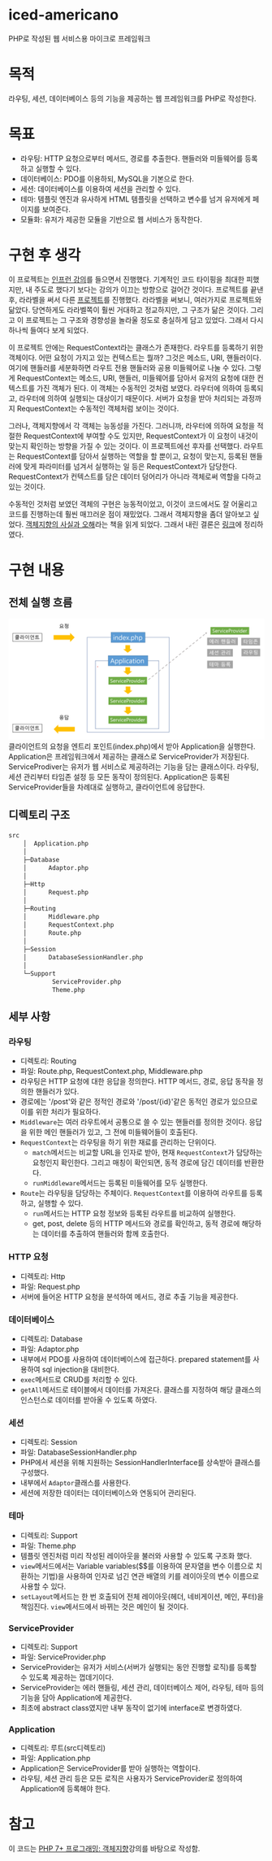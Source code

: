 # iced-americano
PHP로 작성된 웹 서비스용 마이크로 프레임워크

# 목적
라우팅, 세션, 데이터베이스 등의 기능을 제공하는 웹 프레임워크를 PHP로 작성한다.

# 목표
- 라우팅: HTTP 요청으로부터 메서드, 경로를 추출한다. 핸들러와 미들웨어를 등록하고 실행할 수 있다.
- 데이터베이스: PDO를 이용하되, MySQL을 기본으로 한다.
- 세션: 데이터베이스를 이용하여 세션을 관리할 수 있다.
- 테마: 템플릿 엔진과 유사하게 HTML 템플릿을 선택하고 변수를 넘겨 유저에게 페이지를 보여준다.
- 모듈화: 유저가 제공한 모듈을 기반으로 웹 서비스가 동작한다.

# 구현 후 생각
이 프로젝트는 [인프런 강의](https://www.inflearn.com/course/php7-oop#reviews)를 들으면서 진행했다. 기계적인 코드 타이핑을 최대한 피했지만, 내 주도로 했다기 보다는 강의가 이끄는 방향으로 걸어간 것이다.
프로젝트를 끝낸 후, 라라벨을 써서 다른 [프로젝트](https://github.com/HaejinYang/every-discussion-backend)를 진행했다. 라라벨을 써보니, 여러가지로 프로젝트와 닮았다. 당연하게도 라라벨쪽이 훨씬 거대하고 정교하지만, 그 구조가 닮은 것이다. 그리고 이 프로젝트는 그 구조와 경향성을 놀라울 정도로 충실하게 담고 있었다. 그래서 다시 하나씩 들여다 보게 되었다.

이 프로젝트 안에는 RequestContext라는 클래스가 존재한다. 라우트를 등록하기 위한 객체이다. 어떤 요청이 가지고 있는 컨텍스트는 뭘까? 그것은 메소드, URI, 핸들러이다. 여기에 핸들러를 세분화하면 라우트 전용 핸들러와 공용 미들웨어로 나눌 수 있다. 그렇게 RequestContext는 메소드, URI, 핸들러, 미들웨어를 담아서 유저의 요청에 대한 컨텍스트를 가진 객체가 된다. 이 객체는 수동적인 것처럼 보였다. 라우터에 의하여 등록되고, 라우터에 의하여 실행되는 대상이기 때문이다. 서버가 요청을 받아 처리되는 과정까지 RequestContext는 수동적인 객체처럼 보이는 것이다.

그러나, 객체지향에서 각 객체는 능동성을 가진다. 그러니까, 라우터에 의하여 요청을 적절한 RequestContext에 부여할 수도 있지만, RequestContext가 이 요청이 내것이 맞는지 확인하는 방향을 가질 수 있는 것이다. 이 프로젝트에선 후자를 선택했다. 라우트는 RequestContext를 담아서 실행하는 역할을 할 뿐이고, 요청이 맞는지, 등록된 핸들러에 맞게 파라미터를 넘겨서 실행하는 일 등은 RequestContext가 담당한다. RequestContext가 컨텍스트를 담은 데이터 덩어리가 아니라 객체로써 역할을 다하고 있는 것이다.

수동적인 것처럼 보였던 객체의 구현은 능동적이었고, 이것이 코드에서도 잘 어울리고 코드를 진행하는데 훨씬 매끄러운 점이 재밌었다. 그래서 객체지향을 좀더 알아보고 싶었다. [객체지향의 사실과 오해](https://www.yes24.com/Product/Goods/18249021)라는 책을 읽게 되었다. 그래서 내린 결론은 [링크](https://crmerry.tistory.com/214)에 정리하였다.


# 구현 내용
## 전체 실행 흐름
![전체실행흐름](reference/실행흐름.png)
클라이언트의 요청을 엔트리 포인트(index.php)에서 받아 Application을 실행한다.
Application은 프레임워크에서 제공하는 클래스로 ServiceProvider가 저장된다.
ServiceProdiver는 유저가 웹 서비스로 제공하려는 기능을 담는 클래스이다. 라우팅, 세션 관리부터 타임존 설정 등 모든 동작이 정의된다.
Application은 등록된 ServiceProvider들을 차례대로 실행하고, 클라이언트에 응답한다.
## 디렉토리 구조
```
src
    │  Application.php
    │
    ├─Database
    │      Adaptor.php
    │
    ├─Http
    │      Request.php
    │
    ├─Routing
    │      Middleware.php
    │      RequestContext.php
    │      Route.php
    │
    ├─Session
    │      DatabaseSessionHandler.php
    │
    └─Support
            ServiceProvider.php
            Theme.php
```
## 세부 사항
### 라우팅
- 디렉토리: Routing
- 파일: Route.php, RequestContext.php, Middleware.php
- 라우팅은 HTTP 요청에 대한 응답을 정의한다. HTTP 메서드, 경로, 응답 동작을 정의한 핸들러가 있다.
- 경로에는 '/post'와 같은 정적인 경로와 '/post/{id}'같은 동적인 경로가 있으므로 이를 위한 처리가 필요하다.
- `Middleware`는 여러 라우트에서 공통으로 쓸 수 있는 핸들러를 정의한 것이다. 응답을 위한 메인 핸들러가 있고, 그 전에 미들웨어들이 호출된다.
- `RequestContext`는 라우팅을 하기 위한 재료를 관리하는 단위이다.
  - `match`메서드는 비교할 URL을 인자로 받아, 현재 `RequestContext`가 담당하는 요청인지 확인한다. 그리고 매칭이 확인되면, 동적 경로에 담긴 데이터를 반환한다.
  - `runMiddleware`메서드는 등록된 미들웨어를 모두 실행한다.
- `Route`는 라우팅을 담당하는 주체이다. `RequestContext`를 이용하여 라우트를 등록하고, 실행할 수 있다.
  - `run`메서드는 HTTP 요청 정보와 등록된 라우트를 비교하여 실행한다.
  - get, post, delete 등의 HTTP 메서드와 경로를 확인하고, 동적 경로에 해당하는 데이터를 추출하여 핸들러와 함께 호출한다.
### HTTP 요청
- 디렉토리: Http
- 파일: Request.php
- 서버에 들어온 HTTP 요청을 분석하여 메서드, 경로 추출 기능을 제공한다.
### 데이터베이스
- 디렉토리: Database
- 파일: Adaptor.php
- 내부에서 PDO를 사용하여 데이터베이스에 접근하다. prepared statement를 사용하여 sql injection을 대비한다.
- `exec`메서드로 CRUD를 처리할 수 있다.
- `getAll`메서드로 테이블에서 데이터를 가져온다. 클래스를 지정하여 해당 클래스의 인스턴스로 데이터를 받아올 수 있도록 하였다.
### 세션
- 디렉토리: Session
- 파일: DatabaseSessionHandler.php
- PHP에서 세션을 위해 지원하는 SessionHandlerInterface를 상속받아 클래스를 구성했다.
- 내부에서 `Adaptor`클래스를 사용한다.
- 세션에 저장한 데이터는 데이터베이스와 연동되어 관리된다.
### 테마
- 디렉토리: Support
- 파일: Theme.php
- 템플릿 엔진처럼 미리 작성된 레이아웃을 불러와 사용할 수 있도록 구조화 했다.
- `view`메서드에서는 Variable variables($$를 이용하여 문자열을 변수 이름으로 치환하는 기법)을 사용하여 인자로 넘긴 연관 배열의 키를 레이아웃의 변수 이름으로 사용할 수 있다.
- `setLayout`메서드는 한 번 호출되어 전체 레이아웃(헤더, 네비게이션, 메인, 푸터)을 책임진다. `view`메서드에서 바뀌는 것은 메인이 될 것이다.
### ServiceProvider
- 디렉토리: Support
- 파일: ServiceProvider.php
- ServiceProvider는 유저가 서비스(서버가 실행되는 동안 진행할 로직)를 등록할 수 있도록 제공하는 껍데기이다.
- ServiceProvider는 에러 핸들링, 세션 관리, 데이터베이스 제어, 라우팅, 테마 등의 기능을 담아 Application에 제공한다.
- 최초에 abstract class였지만 내부 동작이 없기에 interface로 변경하였다.
### Application
- 디렉토리: 루트(src디렉토리)
- 파일: Application.php
- Application은 ServiceProvider를 받아 실행하는 역할이다. 
- 라우팅, 세션 관리 등은 모든 로직은 사용자가 ServiceProvider로 정의하여 Application에 등록해야 한다.

# 참고
이 코드는 [PHP 7+ 프로그래밍: 객체지향](https://www.inflearn.com/course/php7-oop#reviews)강의를 바탕으로 작성함.
